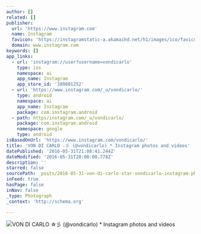 ```yaml
---
author: []
related: []
publisher:
  url: 'https://www.instagram.com'
  name: Instagram
  favicon: 'https://instagramstatic-a.akamaihd.net/h1/images/ico/favicon.ico/dfa85bb1fd63.ico'
  domain: www.instagram.com
keywords: []
app_links:
  - url: 'instagram://user?username=vondicarlo'
    type: ios
    namespace: ai
    app_name: Instagram
    app_store_id: '389801252'
  - url: 'https://www.instagram.com/_u/vondicarlo/'
    type: android
    namespace: ai
    app_name: Instagram
    package: com.instagram.android
  - path: https/instagram.com/_u/vondicarlo/
    package: com.instagram.android
    namespace: google
    type: android
isBasedOnUrl: 'https://www.instagram.com/vondicarlo/'
title: 'VON DI CARLO ☆彡 (@vondicarlo) * Instagram photos and videos'
datePublished: '2016-05-31T21:08:41.244Z'
dateModified: '2016-05-31T20:00:00.778Z'
description: ''
starred: false
sourcePath: _posts/2016-05-31-von-di-carlo-star-vondicarlo-instagram-photos-and-videos.md
inFeed: true
hasPage: false
inNav: false
_type: Photograph
_context: 'http://schema.org'

---
```

![VON DI CARLO ☆彡 (@vondicarlo) * Instagram photos and videos](https://scontent.cdninstagram.com/t51.2885-19/s150x150/12976095_253184645029991_1523451238_a.jpg)